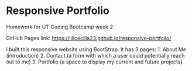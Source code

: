 # Responsive Portfolio
Homework for UT Coding Bootcamp week 2


GitHub Pages link: https://lilicecilia23.github.io/responsive-portfolio/

I built this responsive website using BootStrap. It has 3 pages:
    1. About Me (introduction)
    2. Contact (a form with which a user could potentially reach out to me)
    3. Portfolio (a space to display my current and future projects)

